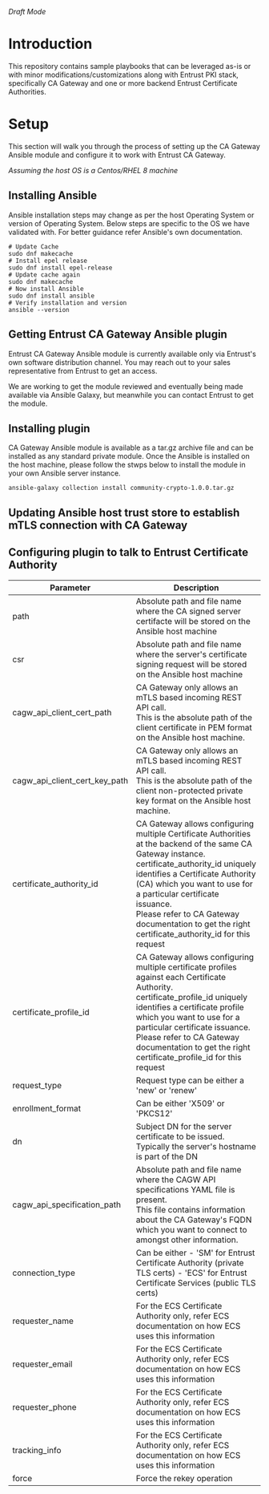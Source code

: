 *Draft Mode*

# Introduction
This repository contains sample playbooks that can be leveraged as-is or with minor modifications/customizations along with Entrust PKI stack, specifically CA Gateway and one or more backend Entrust Certificate Authorities.

# Setup
This section will walk you through the process of setting up the CA Gateway Ansible module and configure it to work with Entrust CA Gateway.

*Assuming the host OS is a Centos/RHEL 8 machine*

## Installing Ansible
Ansible installation steps may change as per the host Operating System or version of Operating System.
Below steps are specific to the OS we have validated with. 
For better guidance refer Ansible's own documentation.
```
# Update Cache
sudo dnf makecache
# Install epel release
sudo dnf install epel-release
# Update cache again
sudo dnf makecache
# Now install Ansible
sudo dnf install ansible
# Verify installation and version
ansible --version
```

## Getting Entrust CA Gateway Ansible plugin
Entrust CA Gateway Ansible module is currently available only via Entrust's own software distribution channel.
You may reach out to your sales representative from Entrust to get an access.

We are working to get the module reviewed and eventually being made available via Ansible Galaxy, but meanwhile you can contact Entrust to get the module.

## Installing plugin
CA Gateway Ansible module is available as a tar.gz archive file and can be installed as any standard private module.
Once the Ansible is installed on the host machine, please follow the stwps below to install the module in your own Ansible server instance.

```
ansible-galaxy collection install community-crypto-1.0.0.tar.gz
```

## Updating Ansible host trust store to establish mTLS connection with CA Gateway

## Configuring plugin to talk to Entrust Certificate Authority

| Parameter | Description |
| --- | --- |
| path | Absolute path and file name where the CA signed server certifacte will be stored on the Ansible host machine |
| csr | Absolute path and file name where the server's certificate signing request will be stored on the Ansible host machine |
| cagw_api_client_cert_path | CA Gateway only allows an mTLS based incoming REST API call. <br /> This is the absolute path of the client certificate in PEM format on the Ansible host machine. |
| cagw_api_client_cert_key_path | CA Gateway only allows an mTLS based incoming REST API call. <br /> This is the absolute path of the client non-protected private key format on the Ansible host machine. |
| certificate_authority_id | CA Gateway allows configuring multiple Certificate Authorities at the backend of the same CA Gateway instance. <br /> certificate_authority_id uniquely identifies a Certificate Authority (CA) which you want to use for a particular certificate issuance. <br /> Please refer to CA Gateway documentation to get the right certificate_authority_id for this request |
| certificate_profile_id | CA Gateway allows configuring multiple certificate profiles against each Certificate Authority. <br/> certificate_profile_id uniquely identifies a certificate profile which you want to use for a particular certificate issuance. <br /> Please refer to CA Gateway documentation to get the right certificate_profile_id for this request |
| request_type | Request type can be either a 'new' or 'renew' |
| enrollment_format | Can be either 'X509' or 'PKCS12' |
| dn | Subject DN for the server certificate to be issued. <br /> Typically the server's hostname is part of the DN |
| cagw_api_specification_path | Absolute path and file name where the CAGW API specifications YAML file is present. <br /> This file contains information about the CA Gateway's FQDN which you want to connect to amongst other information.  |
| connection_type | Can be either - 'SM' for Entrust Certificate Authority (private TLS certs) - 'ECS' for Entrust Certificate Services (public TLS certs) |
| requester_name | For the ECS Certificate Authority only, refer ECS documentation on how ECS uses this information |
| requester_email | For the ECS Certificate Authority only, refer ECS documentation on how ECS uses this information |
| requester_phone | For the ECS Certificate Authority only, refer ECS documentation on how ECS uses this information |
| tracking_info | For the ECS Certificate Authority only, refer ECS documentation on how ECS uses this information |
| force | Force the rekey operation |
